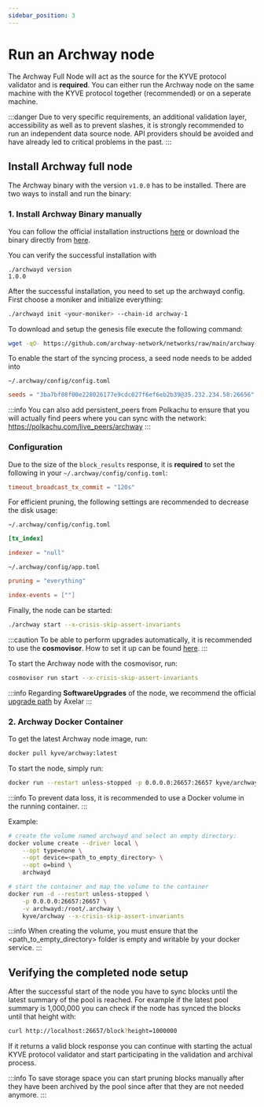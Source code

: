 ```yaml
---
sidebar_position: 3
---
```


# Run an Archway node

The Archway Full Node will act as the source for the KYVE protocol validator and is **required**. You can either run the Archway node on the same machine with the KYVE protocol together (recommended) or on a seperate machine.

:::danger
Due to very specific requirements, an additional validation layer, accessibility as well as to prevent slashes, it is strongly recommended to run an independent data source node. API providers should be avoided and have already led to critical problems in the past.
:::

## Install Archway full node

The Archway binary with the version `v1.0.0` has to be installed. There are two ways to install and run the binary:

### 1. Install Archway Binary manually
You can follow the official installation instructions [here](https://docs.archway.io/validators/running-a-node/join-a-network/sync-from-genesis) or download the binary directly from [here](https://github.com/archway-network/archway/releases/tag/v1.0.0).

You can verify the successful installation with

```
./archwayd version
1.0.0
```

After the successful installation, you need to set up the archwayd config. First choose a moniker and initialize everything:

```bash
./archwayd init <your-moniker> --chain-id archway-1
```

To download and setup the genesis file execute the following command:

```bash
wget -qO- https://github.com/archway-network/networks/raw/main/archway-1/genesis/genesis.json.gz | zcat > ~/.archway/config/genesis.json
```

To enable the start of the syncing process, a seed node needs to be added into

`~/.archway/config/config.toml`

```toml
seeds = "3ba7bf08f00e228026177e9cdc027f6ef6eb2b39@35.232.234.58:26656"
```

:::info
You can also add persistent_peers from Polkachu to ensure that you will actually find peers where you can sync with the network: https://polkachu.com/live_peers/archway
:::

### Configuration
Due to the size of the `block_results` response, it is __required__ to set the following in your `~/.archway/config/config.toml`:

```toml
timeout_broadcast_tx_commit = "120s"
```

For efficient pruning, the following settings are recommended to decrease the disk usage:

`~/.archway/config/config.toml`

```toml
[tx_index]

indexer = "null"
```

`~/.archway/config/app.toml`

```toml
pruning = "everything"

index-events = [""]
```

Finally, the node can be started:

```bash
./archway start --x-crisis-skip-assert-invariants
```

:::caution
To be able to perform upgrades automatically, it is recommended to use the <strong>cosmovisor</strong>. How to set it up can be found [here](https://docs.archway.io/validators/running-a-node/cosmovisor).
:::

To start the Archway node with the cosmovisor, run:

```bash
cosmovisor run start --x-crisis-skip-assert-invariants
```

:::info
Regarding __SoftwareUpgrades__ of the node, we recommend the official [upgrade path](https://docs.axelar.dev/node/join-genesis#follow-the-upgrade-path) by Axelar
:::

### 2. Archway Docker Container

To get the latest Archway node image, run:

```bash
docker pull kyve/archway:latest
```

To start the node, simply run:

```bash
docker run --restart unless-stopped -p 0.0.0.0:26657:26657 kyve/archway --x-crisis-skip-assert-invariants
```

:::info
To prevent data loss, it is recommended to use a Docker volume in the running container.
:::

Example: 
```bash
# create the volume named archwayd and select an empty directory:
docker volume create --driver local \
    --opt type=none \
    --opt device=<path_to_empty_directory> \
    --opt o=bind \
    archwayd

# start the container and map the volume to the container
docker run -d --restart unless-stopped \
    -p 0.0.0.0:26657:26657 \
    -v archwayd:/root/.archway \
    kyve/archway --x-crisis-skip-assert-invariants
```

:::info
When creating the volume, you must ensure that the <path_to_empty_directory> folder is empty and writable by your docker service.
:::

## Verifying the completed node setup

After the successful start of the node you have to sync blocks until the latest summary of the pool is reached. For example
if the latest pool summary is 1,000,000 you can check if the node has synced the blocks until
that height with:

```bash
curl http://localhost:26657/block?height=1000000
```

If it returns a valid block response you can continue with starting the actual KYVE protocol validator
and start participating in the validation and archival process.

:::info
To save storage space you can start pruning blocks manually after they have been archived
by the pool since after that they are not needed anymore.
:::